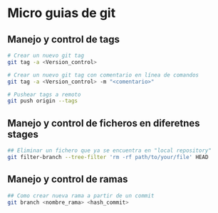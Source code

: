 # Micro guias de git 

## Manejo y control de tags
``` bash
# Crear un nuevo git tag
git tag -a <Version_control>

# Crear un nuevo git tag con comentario en línea de comandos
git tag -a <Version_control> -m "<comentario>"

# Pushear tags a remoto
git push origin --tags
```

## Manejo y control de ficheros en diferetnes stages
``` bash
## Eliminar un fichero que ya se encuentra en "local repository"
git filter-branch --tree-filter 'rm -rf path/to/your/file' HEAD
```

## Manejo y control de ramas
```bash
## Como crear nueva rama a partir de un commit
git branch <nombre_rama> <hash_commit>
```